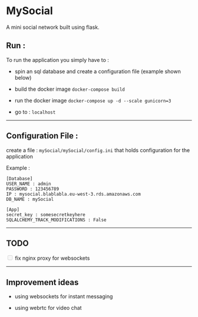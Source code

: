 # MySocial

A mini social network built using flask.

## Run :

To run the application you simply have to :

- spin an sql database and create a configuration file (example shown below)

- build the docker image ```docker-compose build```

- run the docker image ``` docker-compose up -d --scale gunicorn=3 ```

- go to : `localhost`

___

## Configuration File :

create a file : `mySocial/mySocial/config.ini` that holds configuration for the application

Example :

```
[Database]
USER_NAME : admin
PASSWORD : 123456789
IP : mysocial.blablabla.eu-west-3.rds.amazonaws.com
DB_NAME : mySocial

[App]
secret_key : somesecretkeyhere
SQLALCHEMY_TRACK_MODIFICATIONS : False
```
___

## TODO

<input type="checkbox" disabled /> fix nginx proxy for websockets

___

## Improvement ideas

- using websockets for instant messaging

- using webrtc for video chat